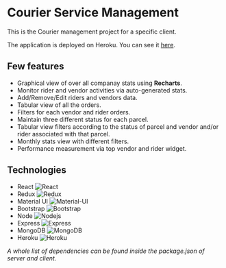 # Courier Service Management
This is the Courier management project for a specific client.

The application is deployed on Heroku. You can see it [here](https://agile-chamber-90213.herokuapp.com/).


## Few features
- Graphical view of over all companay stats using **Recharts**.
- Monitor rider and vendor activities via auto-generated stats.
- Add/Remove/Edit riders and vendors data.
- Tabular view of all the orders.
- Filters for each vendor and rider orders.
- Maintain three different status for each parcel.
- Tabular view filters according to the status of parcel and vendor and/or rider associated with that parcel.
- Monthly stats view with different filters.
- Performance measurement via top vendor and rider widget.

## Technologies
- React <img alt="React" src="https://img.shields.io/badge/-React-45b8d8?style=flat-square&logo=react&logoColor=white" />
- Redux <img alt="Redux" src="https://img.shields.io/badge/-Redux-764ABC?style=flat-square&logo=redux&logoColor=white" />
- Material UI <img alt="Material-UI" src="https://img.shields.io/badge/-Material%20UI-0081CB?style=flat-square&logo=materialui&logoColor=white" />
- Bootstrap <img alt="Bootstrap" src="https://img.shields.io/badge/-Bootstrap-7952B3?style=flat-square&logo=bootstrap&logoColor=white" />
- Node <img alt="Nodejs" src="https://img.shields.io/badge/-Nodejs-43853d?style=flat-square&logo=Node.js&logoColor=white" />
- Express <img alt="Express" src="https://img.shields.io/badge/-Express-000000?style=flat-square&logo=express&logoColor=white" />
- MongoDB <img alt="MongoDB" src="https://img.shields.io/badge/-MongoDB-13aa52?style=flat-square&logo=mongodb&logoColor=white" />
- Heroku <img alt="Heroku" src="https://img.shields.io/badge/-Heroku-430098?style=flat-square&logo=heroku&logoColor=white" />

_A whole list of dependencies can be found inside the package.json of server and client._
